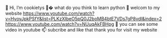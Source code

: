 👋 Hi, I’m cookietys
🤔� what do you think to learn python
🌱 welcom to my website
https://www.youtube.com/watch?v=HyovJpkPSfY&list=PLKzXIbeO5pQ0J2boMB4btE7VDs7gP8vdl&index=2
https://www.youtube.com/watch?v=NUuqAkFBHpg
💞️ you can see some video in youtube
📫 subcribe and like that
thank you for visit my website
